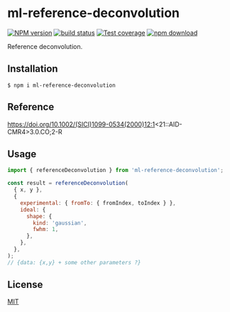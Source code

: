 # ml-reference-deconvolution

[![NPM version][npm-image]][npm-url]
[![build status][ci-image]][ci-url]
[![Test coverage][codecov-image]][codecov-url]
[![npm download][download-image]][download-url]

Reference deconvolution.

## Installation

`$ npm i ml-reference-deconvolution`

## Reference

https://doi.org/10.1002/(SICI)1099-0534(2000)12:1<21::AID-CMR4>3.0.CO;2-R

## Usage

```js
import { referenceDeconvolution } from 'ml-reference-deconvolution';

const result = referenceDeconvolution(
  { x, y },
  {
    experimental: { fromTo: { fromIndex, toIndex } },
    ideal: {
      shape: {
        kind: 'gaussian',
        fwhm: 1,
      },
    },
  },
);
// {data: {x,y} + some other parameters ?}
```

## License

[MIT](./LICENSE)

[npm-image]: https://img.shields.io/npm/v/ml-reference-deconvolution.svg
[npm-url]: https://www.npmjs.com/package/ml-reference-deconvolution
[ci-image]: https://github.com/mljs/ml-reference-deconvolution/workflows/Node.js%20CI/badge.svg?branch=main
[ci-url]: https://github.com/mljs/ml-reference-deconvolution/actions?query=workflow%3A%22Node.js+CI%22
[codecov-image]: https://img.shields.io/codecov/c/github/mljs/ml-reference-deconvolution.svg
[codecov-url]: https://codecov.io/gh/mljs/ml-reference-deconvolution
[download-image]: https://img.shields.io/npm/dm/ml-reference-deconvolution.svg
[download-url]: https://www.npmjs.com/package/ml-reference-deconvolution
